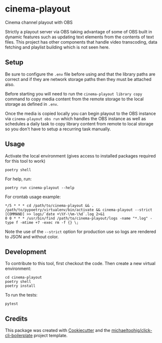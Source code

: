 # cinema-playout

Cinema channel playout with OBS

Strictly a playout server via OBS taking advantage of some of OBS built in dynamic features such as updating text elements from the contents of text files.
This project has other components that handle video transcoding, data fetching and playlist building which is not seen here.

## Setup

Be sure to configure the `.env` file before using and that the library paths are correct and if they are network storage paths then they must be attached also.

Before starting you will need to run the `cinema-playout library copy` command to copy media content from the remote storage to the local storage as defined in `.env`.

Once the media is copied locally you can begin playout to the OBS instance via `cinema-playout obs run` which handles the OBS instance as well as schedules a daily task to copy library content from remote to local storage so you don't have to setup a recurring task manually.

## Usage

Activate the local environment (gives access to installed packages required for this tool to work)

    poetry shell

For help, run:

    poetry run cinema-playout --help

For crontab usage example:

    */5 * * * cd /path/to/cinema-playout && . /path/to/pypoetry/virtualenv/bin/activate && cinema-playout --strict [COMMAND] >> logs/`date +\%Y-\%m-\%d`.log 2>&1
    0 0 * * * /usr/bin/find /path/to/cinema-playout/logs -name "*.log" -type f -mtime +7 -exec rm -f {} \;

Note the use of the `--strict` option for production use so logs are rendered to JSON and without color.

## Development

To contribute to this tool, first checkout the code. Then create a new virtual environment:

    cd cinema-playout
    poetry shell
    poetry install

To run the tests:

    pytest

## Credits

This package was created with [Cookiecutter](https://github.com/audreyr/cookiecutter) and the [michaeltoohig/click-cli-boilerplate](https://github.com/michaeltoohig/click-cli-boilerplate) project template.
